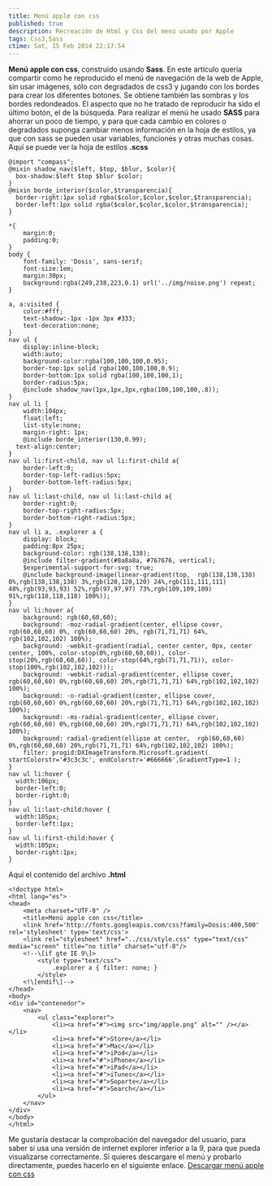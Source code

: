 ```yaml
---
title: Menú apple con css
published: true
description: Recreación de Html y Css del menú usado por Apple
tags: Css3,Sass
ctime: Sat, 15 Feb 2014 22:17:54
---
```


**Menú apple con css**, construido usando **Sass**. En este artículo quería compartir como he reproducido el menú de navegación de la web de Apple, sin usar imágenes, sólo con degradados de css3 y jugando con los bordes para crear los diferentes botones. Se obtiene también las sombras y los bordes redondeados. El aspecto que no he tratado de reproducir ha sido el último botón, el de la búsqueda. Para realizar el menú he usado **SASS** para ahorrar un poco de tiempo, y para que cada cambio en colores o degradados suponga cambiar menos información en la hoja de estilos, ya que con sass se pueden usar variables, funciones y otras muchas cosas. Aquí se puede ver la hoja de estilos **.scss**

```
@import "compass";
@mixin shadow_nav($left, $top, $blur, $color){
  box-shadow:$left $top $blur $color;
}
@mixin borde_interior($color,$transparencia){
  border-right:1px solid rgba($color,$color,$color,$transparencia);
  border-left:1px solid rgba($color,$color,$color,$transparencia);
}

*{
	margin:0;
	padding:0;	
}
body {
	font-family: 'Dosis', sans-serif;
	font-size:1em;
	margin:30px;
	background:rgba(249,238,223,0.1) url('../img/noise.png') repeat;
}

a, a:visited {
	color:#fff;
	text-shadow:-1px -1px 3px #333;
	text-decoration:none;
}
nav ul {
	display:inline-block;
	width:auto;
	background-color:rgba(100,100,100,0.95);
	border-top:1px solid rgba(100,100,100,0.9);
	border-bottom:1px solid rgba(100,100,100,1);
	border-radius:5px;
	@include shadow_nav(1px,1px,3px,rgba(100,100,100,.8));
}
nav ul li {
	width:104px;
	float:left;
	list-style:none;
	margin-right: 1px;
	@include borde_interior(130,0.99);
  text-align:center;
}
nav ul li:first-child, nav ul li:first-child a{
	border-left:0;
	border-top-left-radius:5px;
	border-bottom-left-radius:5px;
}
nav ul li:last-child, nav ul li:last-child a{
	border-right:0;
	border-top-right-radius:5px;
	border-bottom-right-radius:5px;
}
nav ul li a, .explorer a {
	display: block;
	padding:8px 25px;
	background-color: rgb(138,138,138);
	@include filter-gradient(#8a8a8a, #767676, vertical);
	$experimental-support-for-svg: true;
	@include background-image(linear-gradient(top,  rgb(138,138,138) 0%,rgb(138,138,138) 3%,rgb(120,120,120) 24%,rgb(111,111,111) 48%,rgb(93,93,93) 52%,rgb(97,97,97) 73%,rgb(109,109,109) 91%,rgb(118,118,118) 100%));
}
nav ul li:hover a{
	background: rgb(60,60,60);
	background: -moz-radial-gradient(center, ellipse cover,  rgb(60,60,60) 0%, rgb(60,60,60) 20%, rgb(71,71,71) 64%, rgb(102,102,102) 100%);
	background: -webkit-gradient(radial, center center, 0px, center center, 100%, color-stop(0%,rgb(60,60,60)), color-stop(20%,rgb(60,60,60)), color-stop(64%,rgb(71,71,71)), color-stop(100%,rgb(102,102,102)));
	background: -webkit-radial-gradient(center, ellipse cover,  rgb(60,60,60) 0%,rgb(60,60,60) 20%,rgb(71,71,71) 64%,rgb(102,102,102) 100%);
	background: -o-radial-gradient(center, ellipse cover,  rgb(60,60,60) 0%,rgb(60,60,60) 20%,rgb(71,71,71) 64%,rgb(102,102,102) 100%);
	background: -ms-radial-gradient(center, ellipse cover,  rgb(60,60,60) 0%,rgb(60,60,60) 20%,rgb(71,71,71) 64%,rgb(102,102,102) 100%);
	background: radial-gradient(ellipse at center,  rgb(60,60,60) 0%,rgb(60,60,60) 20%,rgb(71,71,71) 64%,rgb(102,102,102) 100%);
	filter: progid:DXImageTransform.Microsoft.gradient( startColorstr='#3c3c3c', endColorstr='#666666',GradientType=1 );
}
nav ul li:hover {
  width:106px;
  border-left:0;
  border-right:0;
}
nav ul li:last-child:hover {
  width:105px;
  border-left:1px;
}
nav ul li:first-child:hover {
  width:105px;
  border-right:1px;
}
```

Aquí el contenido del archivo **.html**

```
<!doctype html>
<html lang="es">
<head>
	<meta charset="UTF-8" />
	<title>Menú apple con css</title>
	<link href='http://fonts.googleapis.com/css?family=Dosis:400,500' rel='stylesheet' type='text/css'>
	<link rel="stylesheet" href="../css/style.css" type="text/css" media="screen" title="no title" charset="utf-8"/>
	<!--\[if gte IE 9\]>
		<style type="text/css">
			.explorer a { filter: none; }
		</style>
	<!\[endif\]-->	
</head>
<body>
<div id="contenedor">
	<nav>
		<ul class="explorer">
			<li><a href="#"><img src="img/apple.png" alt="" /></a></li>
			<li><a href="#">Store</a></li>
			<li><a href="#">Mac</a></li>
			<li><a href="#">iPod</a></li>
			<li><a href="#">iPhone</a></li>
			<li><a href="#">iPad</a></li>
			<li><a href="#">iTunes</a></li>
			<li><a href="#">Soporte</a></li>
			<li><a href="#">Search</a></li>
		</ul>
	</nav>
</div>
</body>
</html>
```

Me gustaría destacar la comprobación del navegador del usuario, para saber si usa una versión de internet explorer inferior a la 9, para que pueda visualizarse correctamente. Si quieres descargare el menú y probarlo directamente, puedes hacerlo en el siguiente enlace. [Descargar menú apple con css](https://dl.dropboxusercontent.com/u/12043780/ivanalbizu.eu/menu_apple_con_css.zip "Menú Apple con ccs")